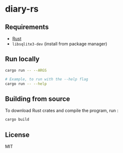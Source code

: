 # diary-rs

## Requirements
- [Rust](https://www.rust-lang.org/)
- `libsqlite3-dev` (install from package manager)

## Run locally
```bash
cargo run -- --ARGS

# Example, to run with the --help flag
cargo run -- --help
```

## Building from source
To download Rust crates and compile the program, run :

```bash
cargo build
```

## License
MIT
